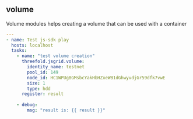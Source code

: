 ## volume

Volume modules helps creating a volume that can be used with a container

```yml
---
- name: Test js-sdk play
  hosts: localhost
  tasks:
    - name: "test volume creation"
      threefold.jsgrid.volume: 
        identity_name: testnet
        pool_id: 149
        node_id: HC1WPUg8GMsbcYakHbHZxeWB1dGhwyvdjGr59dfk7vwE
        size: 1
        type: hdd
      register: result
    
    - debug:
        msg: "result is: {{ result }}"

```